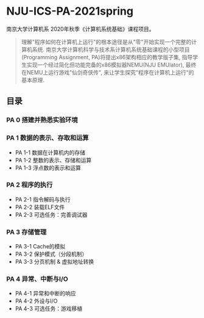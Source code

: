 # NJU-ICS-PA-2021spring

南京大学计算机系 2020年秋季《计算机系统基础》课程项目。

> 理解"程序如何在计算机上运行"的根本途径是从"零"开始实现一个完整的计算机系统. 南京大学计算机科学与技术系计算机系统基础课程的小型项目 (Programming Assignment, PA)将提出x86架构相应的教学版子集, 指导学生实现一个经过简化但功能完备的x86模拟器NEMU(NJU EMUlator), 最终在NEMU上运行游戏"仙剑奇侠传", 来让学生探究"程序在计算机上运行"的基本原理.

## 目录

### PA 0 搭建并熟悉实验环境

### PA 1 数据的表示、存取和运算

- PA 1-1 数据在计算机内的存储
- PA 1-2 整数的表示、存储和运算
- PA 1-3 浮点数的表示和运算

### PA 2 程序的执行

- PA 2-1 指令解码与执行
- PA 2-2 装载ELF文件
- PA 2-3 可选任务：完善调试器

### PA 3 存储管理

- PA 3-1 Cache的模拟
- PA 3-2 保护模式（分段机制）
- PA 3-3 分页机制 & 虚拟地址转换

### PA 4 异常、中断与I/O

- PA 4-1 异常和中断的响应
- PA 4-2 外设与I/O
- PA 4-3 可选任务：游戏移植
